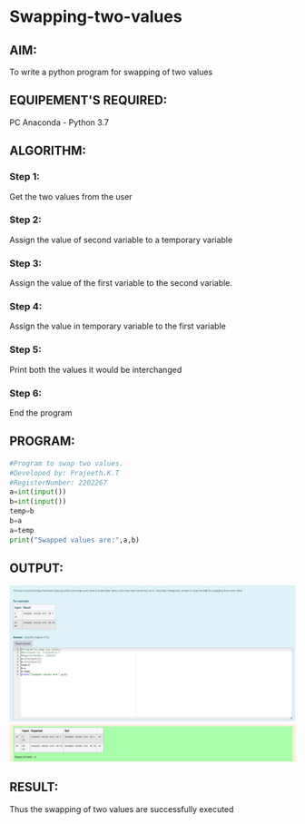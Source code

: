# Swapping-two-values

## AIM:
To write a python program for swapping of two values

## EQUIPEMENT'S REQUIRED: 
PC
Anaconda - Python 3.7

## ALGORITHM: 

### Step 1: 
Get the two values from the user
### Step 2: 
Assign the value of second variable to a temporary variable  
### Step 3: 
Assign the value of the first variable to the second variable.
### Step 4: 
Assign the value in temporary variable to the first variable
### Step 5: 
Print both the values it would be interchanged
### Step 6: 
End the program

## PROGRAM:
```python
#Program to swap two values.
#Developed by: Prajeeth.K.T
#RegisterNumber: 2202267
a=int(input())
b=int(input())
temp=b
b=a
a=temp
print("Swapped values are:",a,b)
```

## OUTPUT:
![](/Swap.png)

## RESULT:
Thus the swapping of two values are successfully executed



